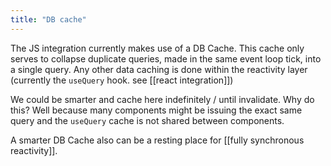 ```yaml
---
title: "DB cache"
---
```


The JS integration currently makes use of a DB Cache. This cache only serves to collapse duplicate queries, made in the same event loop tick, into a single query. Any other data caching is done within the reactivity layer (currently the `useQuery` hook. see [[react integration]])

We could be smarter and cache here indefinitely / until invalidate. Why do this? Well because many components might be issuing the exact same query and the `useQuery` cache is not shared between components.

A smarter DB Cache also can be a resting place for [[fully synchronous reactivity]].